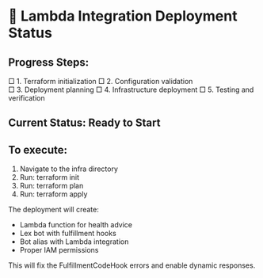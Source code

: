🚀 Lambda Integration Deployment Status
============================================

## Progress Steps:
□ 1. Terraform initialization
□ 2. Configuration validation  
□ 3. Deployment planning
□ 4. Infrastructure deployment
□ 5. Testing and verification

## Current Status: Ready to Start

## To execute:
1. Navigate to the infra directory
2. Run: terraform init
3. Run: terraform plan
4. Run: terraform apply

The deployment will create:
- Lambda function for health advice
- Lex bot with fulfillment hooks
- Bot alias with Lambda integration
- Proper IAM permissions

This will fix the FulfillmentCodeHook errors and enable dynamic responses.
